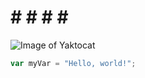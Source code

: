 # # # # # # 
![Image of Yaktocat](https://octodex.github.com/images/yaktocat.png)

``` javascript
var myVar = "Hello, world!";
```

